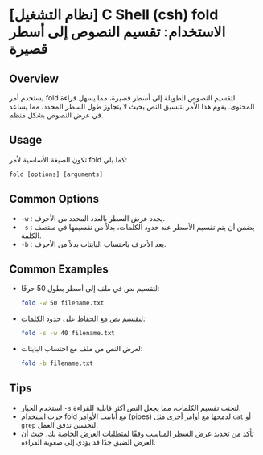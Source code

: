 # [نظام التشغيل] C Shell (csh) fold الاستخدام: تقسيم النصوص إلى أسطر قصيرة

## Overview
يستخدم أمر fold لتقسيم النصوص الطويلة إلى أسطر قصيرة، مما يسهل قراءة المحتوى. يقوم هذا الأمر بتنسيق النص بحيث لا يتجاوز طول السطر المحدد، مما يساعد في عرض النصوص بشكل منظم.

## Usage
تكون الصيغة الأساسية لأمر fold كما يلي:

```
fold [options] [arguments]
```

## Common Options
- `-w` : يحدد عرض السطر بالعدد المحدد من الأحرف.
- `-s` : يضمن أن يتم تقسيم الأسطر عند حدود الكلمات، بدلاً من تقسيمها في منتصف الكلمة.
- `-b` : يعد الأحرف باحتساب البايتات بدلاً من الأحرف.

## Common Examples
- لتقسيم نص في ملف إلى أسطر بطول 50 حرفًا:
  ```bash
  fold -w 50 filename.txt
  ```

- لتقسيم نص مع الحفاظ على حدود الكلمات:
  ```bash
  fold -s -w 40 filename.txt
  ```

- لعرض النص من ملف مع احتساب البايتات:
  ```bash
  fold -b filename.txt
  ```

## Tips
- استخدم الخيار `-s` لتجنب تقسيم الكلمات، مما يجعل النص أكثر قابلية للقراءة.
- جرب استخدام fold مع أنابيب الأوامر (pipes) لدمجها مع أوامر أخرى مثل `cat` أو `grep` لتحسين تدفق العمل.
- تأكد من تحديد عرض السطر المناسب وفقًا لمتطلبات العرض الخاصة بك، حيث أن العرض الضيق جدًا قد يؤدي إلى صعوبة القراءة.